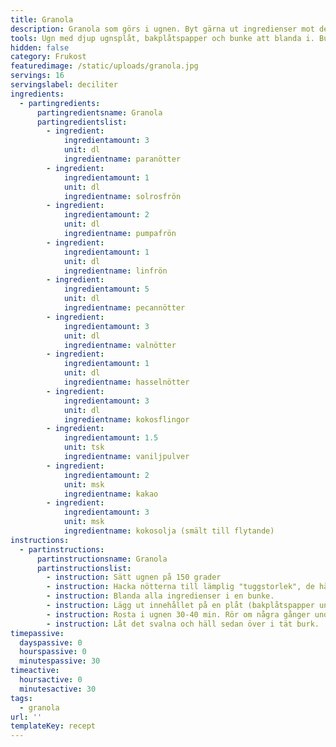 ```yaml
---
title: Granola
description: Granola som görs i ugnen. Byt gärna ut ingredienser mot det du gillar eller det du har hemma, det här är ett exempel.
tools: Ugn med djup ugnsplåt, bakplåtspapper och bunke att blanda i. Burk som sluter tätt, ex. i glas, för att förvara den färdiga granolan i.
hidden: false
category: Frukost
featuredimage: /static/uploads/granola.jpg
servings: 16
servingslabel: deciliter
ingredients:
  - partingredients:
      partingredientsname: Granola
      partingredientslist:
        - ingredient:
            ingredientamount: 3
            unit: dl
            ingredientname: paranötter
        - ingredient:
            ingredientamount: 1
            unit: dl
            ingredientname: solrosfrön
        - ingredient:
            ingredientamount: 2
            unit: dl
            ingredientname: pumpafrön
        - ingredient:
            ingredientamount: 1
            unit: dl
            ingredientname: linfrön
        - ingredient:
            ingredientamount: 5
            unit: dl
            ingredientname: pecannötter
        - ingredient:
            ingredientamount: 3
            unit: dl
            ingredientname: valnötter
        - ingredient:
            ingredientamount: 1
            unit: dl
            ingredientname: hasselnötter
        - ingredient:
            ingredientamount: 3
            unit: dl
            ingredientname: kokosflingor
        - ingredient:
            ingredientamount: 1.5
            unit: tsk
            ingredientname: vaniljpulver
        - ingredient:
            ingredientamount: 2
            unit: msk
            ingredientname: kakao
        - ingredient:
            ingredientamount: 3
            unit: msk
            ingredientname: kokosolja (smält till flytande)
instructions:
  - partinstructions:
      partinstructionsname: Granola
      partinstructionslist:
        - instruction: Sätt ugnen på 150 grader
        - instruction: Hacka nötterna till lämplig "tuggstorlek", de hårdare nötterna i lite mindre bitar.
        - instruction: Blanda alla ingredienser i en bunke.
        - instruction: Lägg ut innehållet på en plåt (bakplåtspapper underlättar senare) och sätt in i ugnen
        - instruction: Rosta i ugnen 30-40 min. Rör om några gånger under tiden.
        - instruction: Låt det svalna och häll sedan över i tät burk.
timepassive:
  dayspassive: 0
  hourspassive: 0
  minutespassive: 30
timeactive:
  hoursactive: 0
  minutesactive: 30
tags:
  - granola
url: ''
templateKey: recept
---
```


